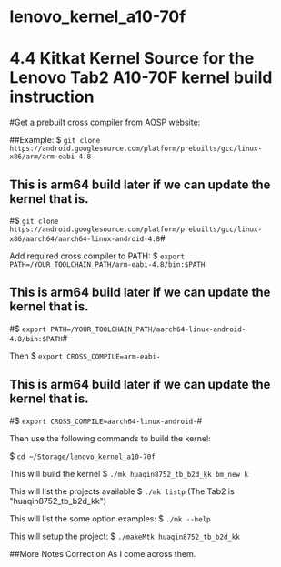 # lenovo_kernel_a10-70f
4.4 Kitkat Kernel Source for the Lenovo Tab2 A10-70F
kernel build instruction
======

#Get a prebuilt cross compiler from AOSP website:

##Example:
$ ```git clone https://android.googlesource.com/platform/prebuilts/gcc/linux-x86/arm/arm-eabi-4.8```

## This is arm64 build later if we can update the kernel that is.
#$ ```git clone https://android.googlesource.com/platform/prebuilts/gcc/linux-x86/aarch64/aarch64-linux-android-4.8```#

Add required cross compiler to PATH:
$ ```export PATH=/YOUR_TOOLCHAIN_PATH/arm-eabi-4.8/bin:$PATH```

## This is arm64 build later if we can update the kernel that is.
#$ ```export PATH=/YOUR_TOOLCHAIN_PATH/aarch64-linux-android-4.8/bin:$PATH```#

Then
$ ```export CROSS_COMPILE=arm-eabi-```

## This is arm64 build later if we can update the kernel that is.
#$ ```export CROSS_COMPILE=aarch64-linux-android-```#

Then use the following commands to build the kernel:

$ ```cd ~/Storage/lenovo_kernel_a10-70f```



This will build the kernel
$ ```./mk huaqin8752_tb_b2d_kk bm_new k```

This will list the projects available
$ ```./mk listp```  (The Tab2 is "huaqin8752_tb_b2d_kk")

This will list the some option examples:
$ ```./mk --help```

This will setup the project:
$ ```./makeMtk huaqin8752_tb_b2d_kk```

##More Notes Correction As I come across them.  

